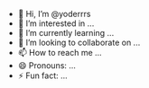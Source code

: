 - 👋 Hi, I’m @yoderrrs
- 👀 I’m interested in ...
- 🌱 I’m currently learning ...
- 💞️ I’m looking to collaborate on ...
- 📫 How to reach me ...
- 😄 Pronouns: ...
- ⚡ Fun fact: ...

<!---
yoderrrs/yoderrrs is a ✨ special ✨ repository because its `README.md` (this file) appears on your GitHub profile.
You can click the Preview link to take a look at your changes.
--->
